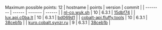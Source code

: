 Maximum possible points: 12
| hostname | points | version | commit |
| -------- | ------ | ------- | ------ |
| [nl-co.wuk.sh](https://nl-co.wuk.sh/api/serverInfo) | 10 | 6.3.1 | [15dbf74](https://github.com/wukko/cobalt/commit/15dbf74) |
| [lux.api.c0ba.lt](https://lux.api.c0ba.lt/api/serverInfo) | 10 | 6.3.1 | [bd069d1](https://github.com/wukko/cobalt/commit/bd069d1) |
| [cobalt-api.fluffy.tools](https://cobalt-api.fluffy.tools/api/serverInfo) | 10 | 6.3.1 | [38ceb1b](https://github.com/wukko/cobalt/commit/38ceb1b) |
| [kuro.cobalt.synzr.ru](https://kuro.cobalt.synzr.ru/api/serverInfo) | 9 | 6.3.1 | [38ceb1b](https://github.com/wukko/cobalt/commit/38ceb1b) |
